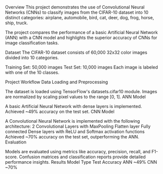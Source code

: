Overview
This project demonstrates the use of Convolutional Neural Networks (CNNs) to classify images from the CIFAR-10 dataset into 10 distinct categories:
airplane, automobile, bird, cat, deer, dog, frog, horse, ship, truck.

The project compares the performance of a basic Artificial Neural Network (ANN) with a CNN model and highlights the superior accuracy of CNNs for image classification tasks.

Dataset
The CIFAR-10 dataset consists of 60,000 32x32 color images divided into 10 categories.

Training Set: 50,000 images
Test Set: 10,000 images
Each image is labeled with one of the 10 classes.

Project Workflow
Data Loading and Preprocessing

The dataset is loaded using TensorFlow's datasets.cifar10 module.
Images are normalized by scaling pixel values to the range [0, 1].
ANN Model

A basic Artificial Neural Network with dense layers is implemented.
Achieved ~49% accuracy on the test set.
CNN Model

A Convolutional Neural Network is implemented with the following architecture:
2 Convolutional Layers with MaxPooling
Flatten layer
Fully connected Dense layers with ReLU and Softmax activation functions
Achieved ~70% accuracy on the test set, outperforming the ANN.
Evaluation

Models are evaluated using metrics like accuracy, precision, recall, and F1-score.
Confusion matrices and classification reports provide detailed performance insights.
Results
Model Type	Test Accuracy
ANN	~49%
CNN	~70%
